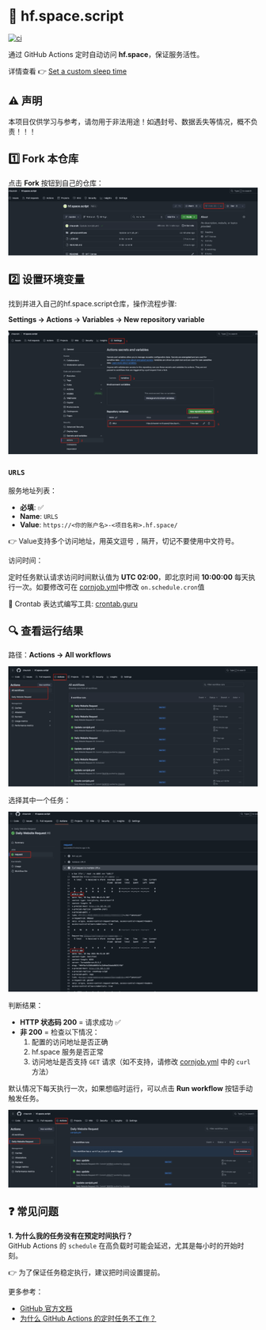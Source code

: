 # 🚀 hf.space.script

[![ci](https://github.com/chaunsin/hf.space.script/actions/workflows/cornjob.yml/badge.svg)](https://github.com/chaunsin/hf.space.script/actions/workflows/cornjob.yml)

通过 GitHub Actions 定时自动访问 **hf.space**，保证服务活性。

详情查看 👉 [Set a custom sleep time](https://huggingface.co/docs/hub/spaces-gpus#sleep-time)

## ⚠️ 声明

本项目仅供学习与参考，请勿用于非法用途！如遇封号、数据丢失等情况，概不负责！！！

## 1️⃣ Fork 本仓库

点击 **Fork** 按钮到自己的仓库：  
![1.png](image/1.png)

## 2️⃣ 设置环境变量

找到并进入自己的hf.space.script仓库，操作流程步骤:

**Settings -> Actions -> Variables -> New repository variable**

![4.png](image/2.png)

### `URLS`

服务地址列表：

- **必填**: ✅
- **Name**: `URLS`
- **Value**: `https://<你的账户名>-<项目名称>.hf.space/`

👉 Value支持多个访问地址，用英文逗号 `,` 隔开，切记不要使用中文符号。

访问时间：

定时任务默认请求访问时间默认值为 **UTC 02:00**，即北京时间 **10:00:00**
每天执行一次。如要修改可在 [cornjob.yml](.github/workflows/cornjob.yml)中修改 `on.schedule.cron`值

📌 Crontab 表达式编写工具: [crontab.guru](https://crontab.guru/)

## 🔍 查看运行结果

路径：**Actions -> All workflows**

![3.png](image/3.png)

选择其中一个任务：

![5.png](image/5.png)

判断结果：

- **HTTP 状态码 200** = 请求成功 ✅
- **非 200** = 检查以下情况：
    1. 配置的访问地址是否正确
    2. hf.space 服务是否正常
    3. 访问地址是否支持 `GET` 请求（如不支持，请修改 [cornjob.yml](.github/workflows/cornjob.yml) 中的 `curl` 方法）

默认情况下每天执行一次，如果想临时运行，可以点击 **Run workflow** 按钮手动触发任务。

![4.png](image/4.png)

## ❓ 常见问题

**1. 为什么我的任务没有在预定时间执行？**  
GitHub Actions 的 `schedule` 在高负载时可能会延迟，尤其是每小时的开始时刻。

👉 为了保证任务稳定执行，建议把时间设置提前。

更多参考：

- [GitHub 官方文档](https://docs.github.com/zh/actions/reference/workflows-and-actions/events-that-trigger-workflows#schedule)
- [为什么 GitHub Actions 的定时任务不工作？](https://upptime.js.org/blog/2021/01/22/github-actions-schedule-not-working/)  
